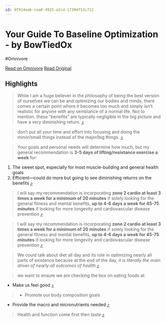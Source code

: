 ```yaml
---
id: 9f914eab-cea0-4925-a2cd-1739df53c712
---
```


# Your Guide To Baseline Optimization - by BowTiedOx
#Omnivore

[Read on Omnivore](https://omnivore.app/me/your-guide-to-baseline-optimization-by-bow-tied-ox-1891e13fbb9)
[Read Original](https://bowtiedox.substack.com/p/your-guide-to-baseline-optimization?r=222kot)

## Highlights

> While I am a huge believer in the philosophy of being the best version of ourselves we can be and optimizing our bodies and minds, there comes a certain point where it becomes too much and simply isn’t realistic for anyone with any semblance of a normal life. Not to mention, these “benefits” are typically negligible in the big picture and have a very diminishing return. [⤴️](https://omnivore.app/me/your-guide-to-baseline-optimization-by-bow-tied-ox-1891e13fbb9#9ebfd82d-3d6f-4232-b3d1-5acb0b5d6397)

> don’t put all your time and effort into focusing and doing the minor/small things instead of the major/big things. [⤴️](https://omnivore.app/me/your-guide-to-baseline-optimization-by-bow-tied-ox-1891e13fbb9#85162db3-5e94-499c-bb5b-270aa8c79510)

> Your goals and personal needs will determine how much, but my general recommendation is **3-5 days of lifting/resistance exercise a week** for:

1. The sweet spot, especially for most muscle-building and general health goals
2. Efficient—could do more but going to see diminishing returns on the benefits [⤴️](https://omnivore.app/me/your-guide-to-baseline-optimization-by-bow-tied-ox-1891e13fbb9#d49c2f8f-66a0-41bf-8836-cc7521b06d21)

> I will say my recommendation is incorporating **zone 2 cardio at least 3 times a week for a minimum of 20 minutes** if solely looking for the general fitness and mental benefits, **up to 4-6 days a week for 45-75 minutes** if looking for more longevity and cardiovascular disease prevention [⤴️](https://omnivore.app/me/your-guide-to-baseline-optimization-by-bow-tied-ox-1891e13fbb9#654d5d62-c36a-4c40-8620-9743dbafbc20)

> I will say my recommendation is incorporating **zone 2 cardio at least 3 times a week for a minimum of 20 minutes** if solely looking for the general fitness and mental benefits, **up to 4-6 days a week for 45-75 minutes** if looking for more longevity and cardiovascular disease prevention [⤴️](https://omnivore.app/me/your-guide-to-baseline-optimization-by-bow-tied-ox-1891e13fbb9#654d5d62-c36a-4c40-8620-9743dbafbc20)

> We could talk about diet all day and its role in optimizing nearly all parts of existence because at the end of the day, _it is literally the main driver of nearly all outcomes of health_ [⤴️](https://omnivore.app/me/your-guide-to-baseline-optimization-by-bow-tied-ox-1891e13fbb9#8b5de96b-21e9-4083-9e8c-2af6263c095f)

> we want to ensure we are checking the box on eating foods at:

* Make us feel good [⤴️](https://omnivore.app/me/your-guide-to-baseline-optimization-by-bow-tied-ox-1891e13fbb9#96b9cc10-2366-4500-8a61-002076056139)

> * Promote our body composition goals
* Provide the macro and micronutrients needed [⤴️](https://omnivore.app/me/your-guide-to-baseline-optimization-by-bow-tied-ox-1891e13fbb9#fe14aefd-fd54-417b-af32-d7b4334ff993)

> Health and function come first then taste [⤴️](https://omnivore.app/me/your-guide-to-baseline-optimization-by-bow-tied-ox-1891e13fbb9#ee97e75b-6e0a-4786-9a5c-790e02346b36)

